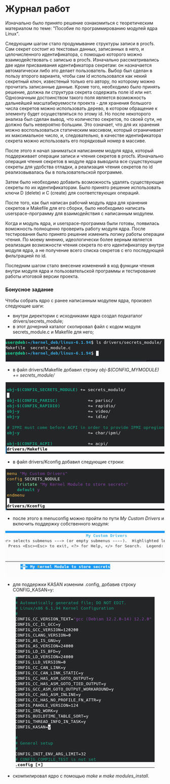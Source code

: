 # Журнал работ 

Изначально было принято решение ознакомиться с теоретическим материалом по теме: "Пособие по программированию модулей ядра Linux".

Следующим шагом стало продумывание структуры записи в procfs. Сам секрет состоит из текстовых данных, записанных в него, и целочисленного идентификатора, с помощью которого можно взаимодействовать с записью в procfs. Изначально рассматривались две идеи присваивания идентификатора секретам: он назначается автоматически либо это делает пользователь. Выбор был сделан в пользу второго варианта, чтобы сам id использовался как некий секретный ключ, известеный только его автору, по которому можно прочитать записанные данные. Кроме того, необходимо было принять решение, должна ли структура секрета содержать поле id или нет. Однозначным достоинством такого поля является возможность дальнейшей масштабируемости проекта - для хранения большого числа секретов можно использовать дерево, в котором обращение к элементу будет осуществляться по этому id. Но после некоторого анализа был сделан вывод, что количество секретов, по своей сути, не должно быть невероятно большим. Это означает, что для их хранения можно воспользоваться статическим массивом, который ограничивает их максимальное число, и, следовательно, в качестве идентификатора секрета можно использовать его порядковый номер в массиве.

После этого я начал заниматься написанием модуля ядра, который поддерживает операции записи и чтения секретов в procfs. Изначально операция чтения секретов в модуле ядра выводила все существующие секреты для удобства отладки, а реализация чтения секретов по id реализовывалась бы в пользовательской программе.

Затем было необходимо добавить возможность удалять существующие секреты по их идентификаторам. Было принято решение использовать ключи D (delete) и C (create) для соответствующих операций.

После того, как был написан рабочий модуль ядра для хранения секретов и Makefile для его сборки, было необходимо написать userspace-программу для взаимодействия с написанным модулем.

Когда и модуль ядра, и userspace-программа были готовы, появилась воможность полноценно проверить работу модуля ядра. После тестирования было принято решение изменить логику работы операции чтения. По моему мнению, идеологически более верным является реализация возможности чтения секрета по его идентификатору внутри модуля ядра, а не получение всего списка секретов с его последующей фильтрацией по id.

Последним шагом стало внесение изменений в код функции чтения внутри модуля ядра и пользовательской программы и тестирование работы итоговой версии проекта.

### Бонусное задание

Чтобы собрать ядро с ранее написанным модулем ядра, произвел следующие шаги:

- внутри директории с исходниками ядра создал подкаталог drivers/secrets_module;
- в этот дочерний каталог скопировал файл с кодом модуля secrets_module.c и Makefile для него;
<p align="center">
  <img src="images/drivers_folder.jpg" alt="KASAN Image">
</p> 

- в файл drivers/Makefile добавил строку *obj-$(CONFIG_MYMODULE) += secrets_module/*
<p align="center">
  <img src="images/module_makefile.jpg" alt="KASAN Image">
</p> 

- в файл drivers/Kconfig добавил следующие строки:
<p align="center">
  <img src="images/drivers_kconfig.jpg" alt="KASAN Image">
</p>  

- после этого в menuconfig можно пройти по пути *My Custom Drivers* и включить поддержку собственного модуля:
<p align="center">
  <img src="images/custom_drivers.jpg" alt="KASAN Image">
</p>

- для поддержки KASAN изменим .config, добавив строку  CONFIG_KASAN=y:
<p align="center">
  <img src="images/kasan.jpg" alt="KASAN Image">
</p>

- скомпилировал ядро с помощью *make* и *make modules_install*.
  
